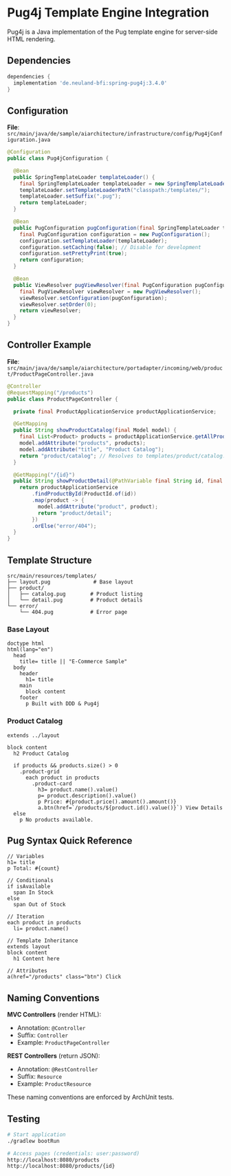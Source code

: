 # Pug4j Template Engine Integration

Pug4j is a Java implementation of the Pug template engine for server-side HTML rendering.

## Dependencies

```gradle
dependencies {
  implementation 'de.neuland-bfi:spring-pug4j:3.4.0'
}
```

## Configuration

**File**: `src/main/java/de/sample/aiarchitecture/infrastructure/config/Pug4jConfiguration.java`

```java
@Configuration
public class Pug4jConfiguration {

  @Bean
  public SpringTemplateLoader templateLoader() {
    final SpringTemplateLoader templateLoader = new SpringTemplateLoader();
    templateLoader.setTemplateLoaderPath("classpath:/templates/");
    templateLoader.setSuffix(".pug");
    return templateLoader;
  }

  @Bean
  public PugConfiguration pugConfiguration(final SpringTemplateLoader templateLoader) {
    final PugConfiguration configuration = new PugConfiguration();
    configuration.setTemplateLoader(templateLoader);
    configuration.setCaching(false); // Disable for development
    configuration.setPrettyPrint(true);
    return configuration;
  }

  @Bean
  public ViewResolver pugViewResolver(final PugConfiguration pugConfiguration) {
    final PugViewResolver viewResolver = new PugViewResolver();
    viewResolver.setConfiguration(pugConfiguration);
    viewResolver.setOrder(0);
    return viewResolver;
  }
}
```

## Controller Example

**File**: `src/main/java/de/sample/aiarchitecture/portadapter/incoming/web/product/ProductPageController.java`

```java
@Controller
@RequestMapping("/products")
public class ProductPageController {

  private final ProductApplicationService productApplicationService;

  @GetMapping
  public String showProductCatalog(final Model model) {
    final List<Product> products = productApplicationService.getAllProducts();
    model.addAttribute("products", products);
    model.addAttribute("title", "Product Catalog");
    return "product/catalog"; // Resolves to templates/product/catalog.pug
  }

  @GetMapping("/{id}")
  public String showProductDetail(@PathVariable final String id, final Model model) {
    return productApplicationService
        .findProductById(ProductId.of(id))
        .map(product -> {
          model.addAttribute("product", product);
          return "product/detail";
        })
        .orElse("error/404");
  }
}
```

## Template Structure

```
src/main/resources/templates/
├── layout.pug              # Base layout
├── product/
│   ├── catalog.pug        # Product listing
│   └── detail.pug         # Product details
└── error/
    └── 404.pug            # Error page
```

### Base Layout

```pug
doctype html
html(lang="en")
  head
    title= title || "E-Commerce Sample"
  body
    header
      h1= title
    main
      block content
    footer
      p Built with DDD & Pug4j
```

### Product Catalog

```pug
extends ../layout

block content
  h2 Product Catalog

  if products && products.size() > 0
    .product-grid
      each product in products
        .product-card
          h3= product.name().value()
          p= product.description().value()
          p Price: #{product.price().amount().amount()}
          a.btn(href=`/products/${product.id().value()}`) View Details
  else
    p No products available.
```

## Pug Syntax Quick Reference

```pug
// Variables
h1= title
p Total: #{count}

// Conditionals
if isAvailable
  span In Stock
else
  span Out of Stock

// Iteration
each product in products
  li= product.name()

// Template Inheritance
extends layout
block content
  h1 Content here

// Attributes
a(href="/products" class="btn") Click
```

## Naming Conventions

**MVC Controllers** (render HTML):
- Annotation: `@Controller`
- Suffix: `Controller`
- Example: `ProductPageController`

**REST Controllers** (return JSON):
- Annotation: `@RestController`
- Suffix: `Resource`
- Example: `ProductResource`

These naming conventions are enforced by ArchUnit tests.

## Testing

```bash
# Start application
./gradlew bootRun

# Access pages (credentials: user:password)
http://localhost:8080/products
http://localhost:8080/products/{id}
```
